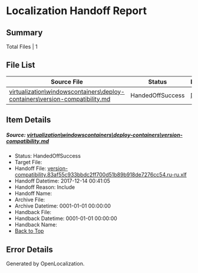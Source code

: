 # <a name='report-top'></a> Localization Handoff Report

## Summary
 Total Files | 1

## File List
 Source File | Status | Details 
 ----------- | ------ | ------- 
 [virtualization\windowscontainers\deploy-containers\version-compatibility.md](https://github.com/Microsoft/Virtualization-Documentation-Private/blob/7b58ed1779d8475abe5b9e8e69f764972882063d/virtualization/windowscontainers/deploy-containers/version-compatibility.md) | HandedOffSuccess | [Details](#e3e9d0ba52f7dddfa2f40a9d243467ab474b459e302)

## Item Details
##### <a name='e3e9d0ba52f7dddfa2f40a9d243467ab474b459e302'></a> Source: [virtualization\windowscontainers\deploy-containers\version-compatibility.md](https://github.com/Microsoft/Virtualization-Documentation-Private/blob/7b58ed1779d8475abe5b9e8e69f764972882063d/virtualization/windowscontainers/deploy-containers/version-compatibility.md)
* Status: HandedOffSuccess
* Target File: 
* Handoff File: [version-compatibility.83af55c933bbdc2ff700d51b89b918de7276cc54.ru-ru.xlf](https://github.com/MicrosoftDocs/Virtualization-Documentation-Private.handoff/blob/1f525c7a20cf0b0f29f745c464edf62ffb54d3ac/ol-handoff/MicrosoftDocs/Virtualization-Documentation-Private.ru-ru/live/version-compatibility.83af55c933bbdc2ff700d51b89b918de7276cc54.ru-ru.xlf)
* Handoff Datetime: 2017-12-14 00:41:05
* Handoff Reason: Include
* Handoff Name: 
* Archive File: 
* Archive Datetime: 0001-01-01 00:00:00
* Handback File: 
* Handback Datetime: 0001-01-01 00:00:00
* Handback Name: 
* [Back to Top](#report-top)


## Error Details

Generated by OpenLocalization.
